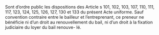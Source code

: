 Sont d’ordre public les dispositions des Article s 101, 102, 103, 107, 110, 111, 117,
123, 124, 125, 126, 127, 130 et 133 du présent Acte uniforme.
Sauf convention contraire entre le bailleur et l’entreprenant, ce preneur ne bénéficie ni d’un
droit au renouvellement du bail, ni d’un droit à la fixation judiciaire du loyer du bail renouve-
lé.